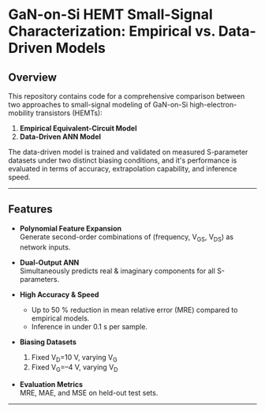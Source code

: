 # GaN-on-Si HEMT Small-Signal Characterization: Empirical vs. Data-Driven Models

## Overview  
This repository contains code for a comprehensive comparison between two approaches to small-signal modeling of GaN-on-Si high-electron-mobility transistors (HEMTs):  
1. **Empirical Equivalent-Circuit Model**  
2. **Data-Driven ANN Model**

The data-driven model is trained and validated on measured S-parameter datasets under two distinct biasing conditions, and it's performance is evaluated in terms of accuracy, extrapolation capability, and inference speed.

---

## Features

- **Polynomial Feature Expansion**  
  Generate second-order combinations of (frequency, V<sub>GS</sub>, V<sub>DS</sub>) as network inputs.

- **Dual-Output ANN**  
  Simultaneously predicts real & imaginary components for all S-parameters.

- **High Accuracy & Speed**  
  - Up to 50 % reduction in mean relative error (MRE) compared to empirical models.  
  - Inference in under 0.1 s per sample.

- **Biasing Datasets**  
  1. Fixed V<sub>D</sub>=10 V, varying V<sub>G</sub>  
  2. Fixed V<sub>G</sub>=–4 V, varying V<sub>D</sub>

- **Evaluation Metrics**  
  MRE, MAE, and MSE on held-out test sets.

---
